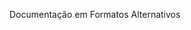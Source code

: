 <Token xmlns:xlink="http://www.w3.org/1999/xlink">Documentação em Formatos Alternativos</Token>

<!--HONumber=May16_HO2-->


